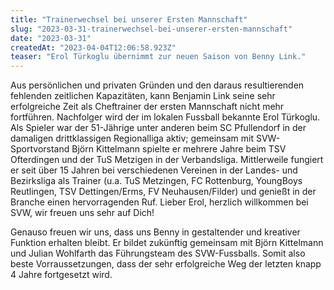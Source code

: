 ```yaml
---
title: "Trainerwechsel bei unserer Ersten Mannschaft"
slug: "2023-03-31-trainerwechsel-bei-unserer-ersten-mannschaft"
date: "2023-03-31"
createdAt: "2023-04-04T12:06:58.923Z"
teaser: "Erol Türkoglu übernimmt zur neuen Saison von Benny Link."
---
```

Aus persönlichen und privaten Gründen und den daraus resultierenden fehlenden zeitlichen Kapazitäten, kann Benjamin Link seine sehr erfolgreiche Zeit als Cheftrainer der ersten Mannschaft nicht mehr fortführen. Nachfolger wird der im lokalen Fussball bekannte Erol Türkoglu. Als Spieler war der 51-Jährige unter anderen beim SC Pfullendorf in der damaligen drittklassigen Regionalliga aktiv; gemeinsam mit SVW-Sportvorstand Björn Kittelmann spielte er mehrere Jahre beim TSV Ofterdingen und der TuS Metzigen in der Verbandsliga. Mittlerweile fungiert er seit über 15 Jahren bei verschiedenen Vereinen in der Landes- und Bezirksliga als Trainer (u.a. TuS Metzingen, FC Rottenburg, YoungBoys Reutlingen, TSV Dettingen/Erms, FV Neuhausen/Filder) und genießt in der Branche einen hervorragenden Ruf. Lieber Erol, herzlich willkommen bei SVW, wir freuen uns sehr auf Dich!

Genauso freuen wir uns, dass uns Benny in gestaltender und kreativer Funktion erhalten bleibt. Er bildet zukünftig gemeinsam mit Björn Kittelmann und Julian Wohlfarth das Führungsteam des SVW-Fussballs. Somit also beste Vorraussetzungen, dass der sehr erfolgreiche Weg der letzten knapp 4 Jahre fortgesetzt wird.
